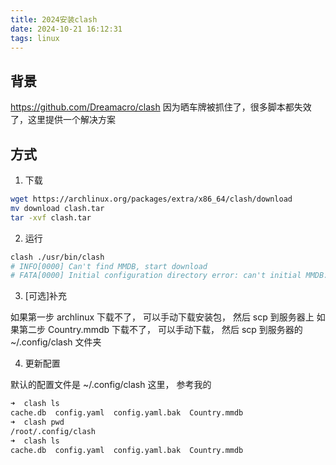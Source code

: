 ```yaml
---
title: 2024安装clash
date: 2024-10-21 16:12:31
tags: linux
---
```



## 背景

https://github.com/Dreamacro/clash 因为晒车牌被抓住了，很多脚本都失效了，这里提供一个解决方案


## 方式
1. 下载 
```bash
wget https://archlinux.org/packages/extra/x86_64/clash/download
mv download clash.tar
tar -xvf clash.tar
```

2. 运行
```bash
clash ./usr/bin/clash
# INFO[0000] Can't find MMDB, start download
# FATA[0000] Initial configuration directory error: can't initial MMDB: can't download MMDB: Get "https://cdn.jsdelivr.net/gh/Dreamacro/maxmind-geoip@release/Country.mmdb": read tcp 172.24.35.37:39168->8.7.198.46:443: read: connection reset by peer
```

3. [可选]补充

如果第一步 archlinux 下载不了， 可以手动下载安装包， 然后 scp 到服务器上
如果第二步 Country.mmdb 下载不了， 可以手动下载， 然后 scp 到服务器的 ~/.config/clash 文件夹

4. 更新配置

默认的配置文件是 ~/.config/clash 这里， 参考我的
```bash
➜  clash ls
cache.db  config.yaml  config.yaml.bak  Country.mmdb
➜  clash pwd
/root/.config/clash
➜  clash ls
cache.db  config.yaml  config.yaml.bak  Country.mmdb
```
